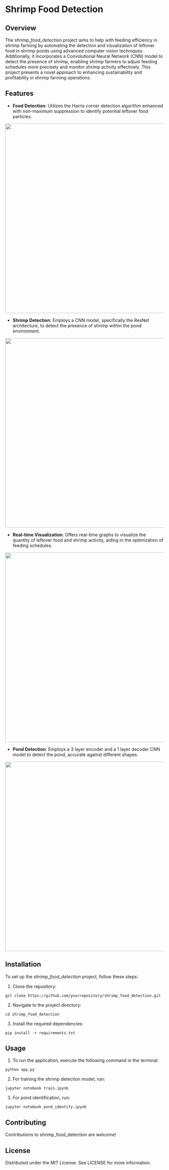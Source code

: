 # Shrimp Food Detection

## Overview
The *shrimp_food_detection* project aims to help with feeding efficiency in shrimp farming by automating the detection and visualization of leftover food in shrimp ponds using advanced computer vision techniques. Additionally, it incorporates a Convolutional Neural Network (CNN) model to detect the presence of shrimp, enabling shrimp farmers to adjust feeding schedules more precisely and monitor shrimp activity effectively. This project presents a novel approach to enhancing sustainability and profitability in shrimp farming operations.

## Features
- **Food Detection**: Utilizes the Harris corner detection algorithm enhanced with non-maximum suppression to identify potential leftover food particles.

<img src = 'https://github.com/Nathancgy/Shrimp_food_detection/blob/main/img/curve.png?raw=true' width = '600'>

- **Shrimp Detection**: Employs a CNN model, specifically the ResNet architecture, to detect the presence of shrimp within the pond environment.

<img src = 'https://github.com/Nathancgy/Shrimp_food_detection/blob/main/img/detect.png?raw=true' width = '600'>

- **Real-time Visualization**: Offers real-time graphs to visualize the quantity of leftover food and shrimp activity, aiding in the optimization of feeding schedules.

<img src = 'https://github.com/Nathancgy/Shrimp_food_detection/blob/main/img/realtime.png?raw=true' width = '600'>

- **Pond Detection**: Employs a 3 layer encoder and a 1 layer decoder CNN model to detect the pond, accurate against different shapes.
  
<img src = 'https://github.com/Nathancgy/Shrimp_food_detection/blob/main/img/pond.png?raw=true' width = '600'>

## Installation

To set up the *shrimp_food_detection* project, follow these steps:

1. Clone the repository:
```
git clone https://github.com/yourrepository/shrimp_food_detection.git
```
2. Navigate to the project directory:
```
cd shrimp_food_detection
```
3. Install the required dependencies:
```
pip install -r requirements.txt
```

## Usage
1. To run the application, execute the following command in the terminal:
```
python app.py
```
2. For training the shrimp detection model, run:
```
jupyter notebook train.ipynb
```
3. For pond identification, run:
```
jupyter notebook pond_identify.ipynb
```

## Contributing
Contributions to shrimp_food_detection are welcome!

## License
Distributed under the MIT License. See LICENSE for more information.